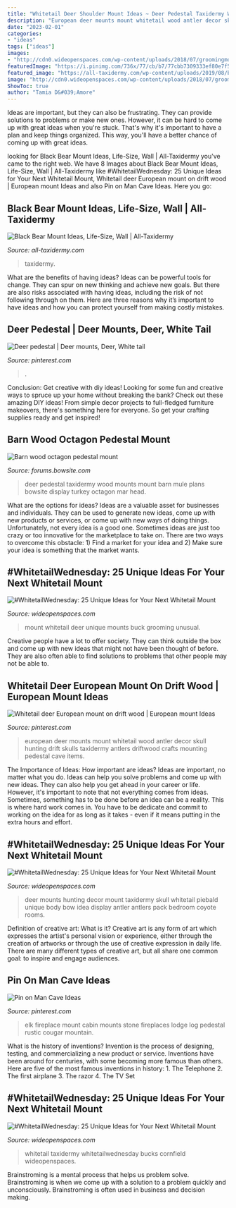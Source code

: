 ```yaml
---
title: "Whitetail Deer Shoulder Mount Ideas ~ Deer Pedestal Taxidermy Wood Mounts Mount Barn Mule Plans Bowsite Display Turkey Octagon Mar Head"
description: "European deer mounts mount whitetail wood antler decor skull hunting drift skulls taxidermy antlers driftwood crafts mounting pedestal cave items"
date: "2023-02-01"
categories:
- "ideas"
tags: ["ideas"]
images:
- "http://cdn0.wideopenspaces.com/wp-content/uploads/2018/07/groomingmount1.jpg"
featuredImage: "https://i.pinimg.com/736x/77/cb/b7/77cbb7309333ef80e7f5d60d85b8ec8e--cabin-fireplace-fireplace-ideas.jpg"
featured_image: "https://all-taxidermy.com/wp-content/uploads/2019/08/black-bear-taxidermy-mounts-2-683x1024.jpg"
image: "http://cdn0.wideopenspaces.com/wp-content/uploads/2018/07/groomingmount1.jpg"
ShowToc: true
author: "Tamia D&#039;Amore"
---
```



Ideas are important, but they can also be frustrating. They can provide solutions to problems or make new ones. However, it can be hard to come up with great ideas when you're stuck. That's why it's important to have a plan and keep things organized. This way, you'll have a better chance of coming up with great ideas.

	

		
looking for Black Bear Mount Ideas, Life-Size, Wall | All-Taxidermy you've came to the right web. We have 8 Images about Black Bear Mount Ideas, Life-Size, Wall | All-Taxidermy like #WhitetailWednesday: 25 Unique Ideas for Your Next Whitetail Mount, Whitetail deer European mount on drift wood | European mount Ideas and also Pin on Man Cave Ideas. Here you go:
		
    
## Black Bear Mount Ideas, Life-Size, Wall | All-Taxidermy

<img loading=lazy src="https://all-taxidermy.com/wp-content/uploads/2019/08/black-bear-taxidermy-mounts-2-683x1024.jpg" onerror="this.onerror=null;this.src='https://tse3.mm.bing.net/th?id=OIP.u6E7M-iBQV1XwOM_QMaICQHaLG&amp;pid=15.1';" alt="Black Bear Mount Ideas, Life-Size, Wall | All-Taxidermy">

_Source: all-taxidermy.com_

>taxidermy. 

	

What are the benefits of having ideas?
Ideas can be powerful tools for change. They can spur on new thinking and achieve new goals. But there are also risks associated with having ideas, including the risk of not following through on them. Here are three reasons why it’s important to have ideas and how you can protect yourself from making costly mistakes.

    
## Deer Pedestal | Deer Mounts, Deer, White Tail

<img loading=lazy src="https://i.pinimg.com/originals/d7/f9/3d/d7f93dcc8a2bc99668fd52fc08856258.jpg" onerror="this.onerror=null;this.src='https://tse4.mm.bing.net/th?id=OIP.X05_LJIP2SLghO3OerMVeQHaJ4&amp;pid=15.1';" alt="Deer pedestal | Deer mounts, Deer, White tail">

_Source: pinterest.com_

>. 

	

Conclusion: Get creative with diy ideas!
Looking for some fun and creative ways to spruce up your home without breaking the bank? Check out these amazing DIY ideas!
From simple decor projects to full-fledged furniture makeovers, there's something here for everyone. So get your crafting supplies ready and get inspired!

    
## Barn Wood Octagon Pedestal Mount

<img loading=lazy src="http://forums.bowsite.com/TF/pics/00small17725954.JPG" onerror="this.onerror=null;this.src='https://tse1.mm.bing.net/th?id=OIP.LNT2_rPXEQpkSnLiwspxiwHaLD&amp;pid=15.1';" alt="Barn wood octagon pedestal mount">

_Source: forums.bowsite.com_

>deer pedestal taxidermy wood mounts mount barn mule plans bowsite display turkey octagon mar head. 

	

What are the options for ideas?
Ideas are a valuable asset for businesses and individuals. They can be used to generate new ideas, come up with new products or services, or come up with new ways of doing things. Unfortunately, not every idea is a good one. Sometimes ideas are just too crazy or too innovative for the marketplace to take on. There are two ways to overcome this obstacle: 1) Find a market for your idea and 2) Make sure your idea is something that the market wants.

    
## #WhitetailWednesday: 25 Unique Ideas For Your Next Whitetail Mount

<img loading=lazy src="http://cdn0.wideopenspaces.com/wp-content/uploads/2018/07/groomingmount1.jpg" onerror="this.onerror=null;this.src='https://tse4.mm.bing.net/th?id=OIP.sEXhCN4ZUk-AuLJMSeOlzwHaKa&amp;pid=15.1';" alt="#WhitetailWednesday: 25 Unique Ideas for Your Next Whitetail Mount">

_Source: wideopenspaces.com_

>mount whitetail deer unique mounts buck grooming unusual. 

	

Creative people have a lot to offer society. They can think outside the box and come up with new ideas that might not have been thought of before. They are also often able to find solutions to problems that other people may not be able to.

    
## Whitetail Deer European Mount On Drift Wood | European Mount Ideas

<img loading=lazy src="https://s-media-cache-ak0.pinimg.com/736x/59/cb/a3/59cba3d88b1d18a112162418b05c6a4a.jpg" onerror="this.onerror=null;this.src='https://tse2.mm.bing.net/th?id=OIP.SiyBzdmkU-AeaN-ML4RLBgHaQD&amp;pid=15.1';" alt="Whitetail deer European mount on drift wood | European mount Ideas">

_Source: pinterest.com_

>european deer mounts mount whitetail wood antler decor skull hunting drift skulls taxidermy antlers driftwood crafts mounting pedestal cave items. 

	

The Importance of Ideas: How important are ideas?
Ideas are important, no matter what you do. Ideas can help you solve problems and come up with new ideas. They can also help you get ahead in your career or life.
However, it's important to note that not everything comes from ideas. Sometimes, something has to be done before an idea can be a reality. This is where hard work comes in. You have to be dedicate and commit to working on the idea for as long as it takes - even if it means putting in the extra hours and effort.

    
## #WhitetailWednesday: 25 Unique Ideas For Your Next Whitetail Mount

<img loading=lazy src="http://cdn0.wideopenspaces.com/wp-content/uploads/2018/07/piebaldmount1.jpg" onerror="this.onerror=null;this.src='https://tse3.mm.bing.net/th?id=OIP.P4ujknv8YS0RnV3t2pJQugHaJ4&amp;pid=15.1';" alt="#WhitetailWednesday: 25 Unique Ideas for Your Next Whitetail Mount">

_Source: wideopenspaces.com_

>deer mounts hunting decor mount taxidermy skull whitetail piebald unique body bow idea display antler antlers pack bedroom coyote rooms. 

	

Definition of creative art: What is it?
Creative art is any form of art which expresses the artist's personal vision or experience, either through the creation of artworks or through the use of creative expression in daily life. There are many different types of creative art, but all share one common goal: to inspire and engage audiences.

    
## Pin On Man Cave Ideas

<img loading=lazy src="https://i.pinimg.com/736x/77/cb/b7/77cbb7309333ef80e7f5d60d85b8ec8e--cabin-fireplace-fireplace-ideas.jpg" onerror="this.onerror=null;this.src='https://tse1.mm.bing.net/th?id=OIP.PCk9rOjAhdjnn-gxgqojmgHaJa&amp;pid=15.1';" alt="Pin on Man Cave Ideas">

_Source: pinterest.com_

>elk fireplace mount cabin mounts stone fireplaces lodge log pedestal rustic cougar mountain. 

	

What is the history of inventions?
Invention is the process of designing, testing, and commercializing a new product or service. Inventions have been around for centuries, with some becoming more famous than others. Here are five of the most famous inventions in history: 1. The Telephone 2. The first airplane 3. The razor 4. The TV Set 
    
## #WhitetailWednesday: 25 Unique Ideas For Your Next Whitetail Mount

<img loading=lazy src="https://www.wideopenspaces.com/wp-content/uploads/2018/07/cornmount1.jpg" onerror="this.onerror=null;this.src='https://tse2.mm.bing.net/th?id=OIP.-MdqGkNRzMq8lSV8hDYkVQHaLH&amp;pid=15.1';" alt="#WhitetailWednesday: 25 Unique Ideas for Your Next Whitetail Mount">

_Source: wideopenspaces.com_

>whitetail taxidermy whitetailwednesday bucks cornfield wideopenspaces. 

	

Brainstroming is a mental process that helps us problem solve. Brainstroming is when we come up with a solution to a problem quickly and unconsciously. Brainstroming is often used in business and decision making.

